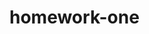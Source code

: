 # homework-one
<!-- I was able to consolidate a few lines of code in the css. I attempted to make buttons for the first three links in the list from lines 16-23 but I couldn't get the position right after a few hours. I wanted to substitute the divs for tags like header, main, footer etc. to adhere to the accessibility standards but I couldn't figure out to make any of those correspond with css -->